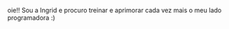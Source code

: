 oie!! Sou a Ingrid e procuro treinar e aprimorar cada vez mais o meu lado programadora :)

<!---
grids04/grids04 is a ✨ special ✨ repository because its `README.md` (this file) appears on your GitHub profile.
You can click the Preview link to take a look at your changes.
--->
